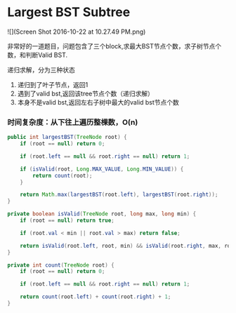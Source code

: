 # Largest BST Subtree

![](Screen Shot 2016-10-22 at 10.27.49 PM.png)

非常好的一道题目，问题包含了三个block,求最大BST节点个数，求子树节点个数，和判断Valid BST.

递归求解，分为三种状态
1. 递归到了叶子节点，返回1
2. 遇到了valid bst,返回该tree节点个数（递归求解）
3. 本身不是valid bst,返回左右子树中最大的valid bst节点个数


### 时间复杂度：从下往上遍历整棵数，O(n)



```java
public int largestBST(TreeNode root) {
    if (root == null) return 0;

    if (root.left == null && root.right == null) return 1;

    if (isValid(root, Long.MAX_VALUE, Long.MIN_VALUE)) {
        return count(root);
    }

    return Math.max(largestBST(root.left), largestBST(root.right));
}

private boolean isValid(TreeNode root, long max, long min) {
    if (root == null) return true;

    if (root.val < min || root.val > max) return false;

    return isValid(root.left, root, min) && isValid(root.right, max, root);
}

private int count(TreeNode root) {
    if (root == null) return 0;

    if (root.left == null && root.right == null) return 1;

    return count(root.left) + count(root.right) + 1;
}
```